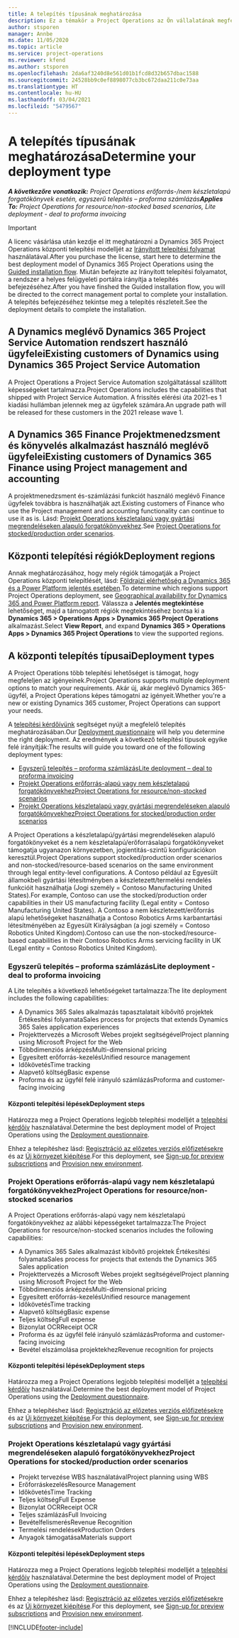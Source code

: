 ```yaml
---
title: A telepítés típusának meghatározása
description: Ez a témakör a Project Operations az Ön vállalatának megfelelő telepítéstípusának megállapításában segítő információkat tartalmaz.
author: stsporen
manager: Annbe
ms.date: 11/05/2020
ms.topic: article
ms.service: project-operations
ms.reviewer: kfend
ms.author: stsporen
ms.openlocfilehash: 2da6af3240d8e561d01b1fcd8d32b657dbac1588
ms.sourcegitcommit: 24528bb9c0ef8898077cb3bc672daa211c0e73aa
ms.translationtype: HT
ms.contentlocale: hu-HU
ms.lasthandoff: 03/04/2021
ms.locfileid: "5479567"
---
```

# <a name="determine-your-deployment-type"></a><span data-ttu-id="c32df-103">A telepítés típusának meghatározása</span><span class="sxs-lookup"><span data-stu-id="c32df-103">Determine your deployment type</span></span>

<span data-ttu-id="c32df-104">_**A következőre vonatkozik:** Project Operations erőforrás-/nem készletalapú forgatókönyvek esetén, egyszerű telepítés – proforma számlázás_</span><span class="sxs-lookup"><span data-stu-id="c32df-104">_**Applies To:** Project Operations for resource/non-stocked based scenarios, Lite deployment - deal to proforma invoicing_</span></span>

> [!IMPORTANT]
> <span data-ttu-id="c32df-105">A licenc vásárlása után kezdje el itt meghatározni a Dynamics 365 Project Operations központi telepítési modelljét az [Irányított telepítési folyamat](https://aka.ms/provisionprojectoperations) használatával.</span><span class="sxs-lookup"><span data-stu-id="c32df-105">After you purchase the license, start here to determine the best deployment model of Dynamics 365 Project Operations using the [Guided installation flow](https://aka.ms/provisionprojectoperations).</span></span>
> <span data-ttu-id="c32df-106">Miután befejezte az Irányított telepítési folyamatot, a rendszer a helyes felügyeleti portálra irányítja a telepítés befejezéséhez.</span><span class="sxs-lookup"><span data-stu-id="c32df-106">After you have finshed the Guided installation flow, you will be directed to the correct management portal to complete your installation.</span></span> <span data-ttu-id="c32df-107">A telepítés befejezéséhez tekintse meg a telepítés részleteit.</span><span class="sxs-lookup"><span data-stu-id="c32df-107">See the deployment details to complete the installation.</span></span>


## <a name="existing-customers-of-dynamics-using-dynamics-365-project-service-automation"></a><span data-ttu-id="c32df-108">A Dynamics meglévő Dynamics 365 Project Service Automation rendszert használó ügyfelei</span><span class="sxs-lookup"><span data-stu-id="c32df-108">Existing customers of Dynamics using Dynamics 365 Project Service Automation</span></span>
<span data-ttu-id="c32df-109">A Project Operations a Project Service Automation szolgáltatással szállított képességeket tartalmazza.</span><span class="sxs-lookup"><span data-stu-id="c32df-109">Project Operations includes the capabilities that shipped with Project Service Automation.</span></span> <span data-ttu-id="c32df-110">A frissítés elérési úta 2021-es 1 kiadási hullámban jelennek meg az ügyfelek számára.</span><span class="sxs-lookup"><span data-stu-id="c32df-110">An upgrade path will be released for these customers in the 2021 release wave 1.</span></span>

## <a name="existing-customers-of-dynamics-365-finance-using-project-management-and-accounting"></a><span data-ttu-id="c32df-111">A Dynamics 365 Finance Projektmenedzsment és könyvelés alkalmazást használó meglévő ügyfelei</span><span class="sxs-lookup"><span data-stu-id="c32df-111">Existing customers of Dynamics 365 Finance using Project management and accounting</span></span> 

<span data-ttu-id="c32df-112">A projektmenedzsment és-számlázási funkciót használó meglévő Finance ügyfelek továbbra is használhatják azt.</span><span class="sxs-lookup"><span data-stu-id="c32df-112">Existing customers of Finance who use the Project management and accounting functionality can continue to use it as is.</span></span> <span data-ttu-id="c32df-113">Lásd: [Projekt Operations készletalapú vagy gyártási megrendeléseken alapuló forgatókönyvekhez](#pma).</span><span class="sxs-lookup"><span data-stu-id="c32df-113">See [Project Operations for stocked/production order scenarios](#pma).</span></span>


## <a name="deployment-regions"></a><span data-ttu-id="c32df-114">Központi telepítési régiók</span><span class="sxs-lookup"><span data-stu-id="c32df-114">Deployment regions</span></span>
<span data-ttu-id="c32df-115">Annak meghatározásához, hogy mely régiók támogatják a Project Operations központi telepítlését, lásd: [Földrajzi elérhetőség a Dynamics 365 és a Power Platform jelentés esetében](https://dynamics.microsoft.com/en-us/geographic-availability/).</span><span class="sxs-lookup"><span data-stu-id="c32df-115">To determine which regions support Project Operations deployment, see [Geographical availability for Dynamics 365 and Power Platform report](https://dynamics.microsoft.com/en-us/geographic-availability/).</span></span> <span data-ttu-id="c32df-116">Válassza a **Jelentés megtekintése** lehetőséget, majd a támogatott régiók megtekintéséhez bontsa ki a **Dynamics 365 > Operations Apps > Dynamics 365 Project Operations** alkalmazást.</span><span class="sxs-lookup"><span data-stu-id="c32df-116">Select **View Report**, and expand **Dynamics 365 > Operations Apps > Dynamics 365 Project Operations** to view the supported regions.</span></span>

## <a name="deployment-types"></a><span data-ttu-id="c32df-117">A központi telepítés típusai</span><span class="sxs-lookup"><span data-stu-id="c32df-117">Deployment types</span></span>
<span data-ttu-id="c32df-118">A Project Operations több telepítési lehetőséget is támogat, hogy megfeleljen az igényeinek.</span><span class="sxs-lookup"><span data-stu-id="c32df-118">Project Operations supports multiple deployment options to match your requirements.</span></span> <span data-ttu-id="c32df-119">Akár új, akár meglévő Dynamics 365-ügyfél, a Project Operations képes támogatni az igényeit.</span><span class="sxs-lookup"><span data-stu-id="c32df-119">Whether you're a new or existing Dynamics 365 customer, Project Operations can support your needs.</span></span>

<span data-ttu-id="c32df-120">A [telepítési kérdőívünk](https://aka.ms/provisionprojectoperations) segítséget nyújt a megfelelő telepítés meghatározásában.</span><span class="sxs-lookup"><span data-stu-id="c32df-120">Our [Deployment questionnaire](https://aka.ms/provisionprojectoperations) will help you determine the right deployment.</span></span> <span data-ttu-id="c32df-121">Az eredmények a következő telepítési típusok egyike felé irányítják:</span><span class="sxs-lookup"><span data-stu-id="c32df-121">The results will guide you toward one of the following deployment types:</span></span>

- [<span data-ttu-id="c32df-122">Egyszerű telepítés – proforma számlázás</span><span class="sxs-lookup"><span data-stu-id="c32df-122">Lite deployment – deal to proforma invoicing</span></span>](#lite)
- [<span data-ttu-id="c32df-123">Projekt Operations erőforrás-alapú vagy nem készletalapú forgatókönyvekhez</span><span class="sxs-lookup"><span data-stu-id="c32df-123">Project Operations for resource/non-stocked scenarios</span></span>](#integrated)
- [<span data-ttu-id="c32df-124">Projekt Operations készletalapú vagy gyártási megrendeléseken alapuló forgatókönyvekhez</span><span class="sxs-lookup"><span data-stu-id="c32df-124">Project Operations for stocked/production order scenarios</span></span>](#pma)

<span data-ttu-id="c32df-125">A Project Operations a készletalapú/gyártási megrendeléseken alapuló forgatókönyveket és a nem készletalapú/erőforrásalapú forgatókönyveket támogatja ugyanazon környezetben, jogientitás-szintű konfigurációkon keresztül.</span><span class="sxs-lookup"><span data-stu-id="c32df-125">Project Operations support stocked/production order scenarios and non-stocked/resource-based scenarios on the same environment through legal entity-level configurations.</span></span> <span data-ttu-id="c32df-126">A Contoso például az Egyesült államokbeli gyártási létesítményben a készletezett/termelési rendelés funkcióit használhatja (Jogi személy = Contoso Manufacturing United States).</span><span class="sxs-lookup"><span data-stu-id="c32df-126">For example, Contoso can use the stocked/production order capabilities in their US manufacturing facility (Legal entity = Contoso Manufacturing United States).</span></span> <span data-ttu-id="c32df-127">A Contoso a nem készletezett/erőforrás alapú lehetőségeket használhatja a Contoso Robotics Arms karbantartási létesítményében az Egyesült Királyságban (a jogi személy = Contoso Robotics United Kingdom).</span><span class="sxs-lookup"><span data-stu-id="c32df-127">Contoso can use the non-stocked/resource-based capabilities in their Contoso Robotics Arms servicing facility in UK (Legal entity = Contoso Robotics United Kingdom).</span></span>

### <a name="lite-deployment---deal-to-proforma-invoicing"></a><a  name="lite"></a><span data-ttu-id="c32df-128">Egyszerű telepítés – proforma számlázás</span><span class="sxs-lookup"><span data-stu-id="c32df-128">Lite deployment - deal to proforma invoicing</span></span>

<span data-ttu-id="c32df-129">A Lite telepítés a következő lehetőségeket tartalmazza:</span><span class="sxs-lookup"><span data-stu-id="c32df-129">The lite deployment includes the following capabilities:</span></span>

- <span data-ttu-id="c32df-130">A Dynamics 365 Sales alkalmazás tapasztalatait kibővítő projektek Értékesítési folyamata</span><span class="sxs-lookup"><span data-stu-id="c32df-130">Sales process for projects that extends Dynamics 365 Sales application experiences</span></span>
- <span data-ttu-id="c32df-131">Projekttervezés a Microsoft Webes projekt segítségével</span><span class="sxs-lookup"><span data-stu-id="c32df-131">Project planning using Microsoft Project for the Web</span></span>
- <span data-ttu-id="c32df-132">Többdimenziós árképzés</span><span class="sxs-lookup"><span data-stu-id="c32df-132">Multi-dimensional pricing</span></span>
- <span data-ttu-id="c32df-133">Egyesített erőforrás-kezelés</span><span class="sxs-lookup"><span data-stu-id="c32df-133">Unified resource management</span></span>
- <span data-ttu-id="c32df-134">Időkövetés</span><span class="sxs-lookup"><span data-stu-id="c32df-134">Time tracking</span></span>
- <span data-ttu-id="c32df-135">Alapvető költség</span><span class="sxs-lookup"><span data-stu-id="c32df-135">Basic expense</span></span>
- <span data-ttu-id="c32df-136">Proforma és az ügyfél felé irányuló számlázás</span><span class="sxs-lookup"><span data-stu-id="c32df-136">Proforma and customer-facing invoicing</span></span> 

#### <a name="deployment-steps"></a><span data-ttu-id="c32df-137">Központi telepítési lépések</span><span class="sxs-lookup"><span data-stu-id="c32df-137">Deployment steps</span></span>
<span data-ttu-id="c32df-138">Határozza meg a Project Operations legjobb telepítési modelljét a [telepítési kérdőív](https://aka.ms/provisionprojectoperations) használatával.</span><span class="sxs-lookup"><span data-stu-id="c32df-138">Determine the best deployment model of Project Operations using the [Deployment questionnaire](https://aka.ms/provisionprojectoperations).</span></span>

<span data-ttu-id="c32df-139">Ehhez a telepítéshez lásd: [Regisztráció az előzetes verziós előfizetésekre](lite-preview-subscription-sign-up.md) és az [Új környezet kiépítése](lite-deployment.md).</span><span class="sxs-lookup"><span data-stu-id="c32df-139">For this deployment, see [Sign-up for preview subscriptions](lite-preview-subscription-sign-up.md) and [Provision new environment](lite-deployment.md).</span></span> 


### <a name="project-operations-for-resourcenon-stocked-scenarios"></a><a name="integrated"></a><span data-ttu-id="c32df-140">Projekt Operations erőforrás-alapú vagy nem készletalapú forgatókönyvekhez</span><span class="sxs-lookup"><span data-stu-id="c32df-140">Project Operations for resource/non-stocked scenarios</span></span>
<span data-ttu-id="c32df-141">A Project Operations erőforrás-alapú vagy nem készletalapú forgatókönyvekhez az alábbi képességeket tartalmazza:</span><span class="sxs-lookup"><span data-stu-id="c32df-141">The Project Operations for resource/non-stocked scenarios includes the following capabilities:</span></span>
 
- <span data-ttu-id="c32df-142">A Dynamics 365 Sales alkalmazást kibővítő projektek Értékesítési folyamata</span><span class="sxs-lookup"><span data-stu-id="c32df-142">Sales process for projects that extends the Dynamics 365 Sales application</span></span>
- <span data-ttu-id="c32df-143">Projekttervezés a Microsoft Webes projekt segítségével</span><span class="sxs-lookup"><span data-stu-id="c32df-143">Project planning using Microsoft Project for the Web</span></span>
- <span data-ttu-id="c32df-144">Többdimenziós árképzés</span><span class="sxs-lookup"><span data-stu-id="c32df-144">Multi-dimensional pricing</span></span>
- <span data-ttu-id="c32df-145">Egyesített erőforrás-kezelés</span><span class="sxs-lookup"><span data-stu-id="c32df-145">Unified resource management</span></span>
- <span data-ttu-id="c32df-146">Időkövetés</span><span class="sxs-lookup"><span data-stu-id="c32df-146">Time tracking</span></span>
- <span data-ttu-id="c32df-147">Alapvető költség</span><span class="sxs-lookup"><span data-stu-id="c32df-147">Basic expense</span></span>
- <span data-ttu-id="c32df-148">Teljes költség</span><span class="sxs-lookup"><span data-stu-id="c32df-148">Full expense</span></span>
- <span data-ttu-id="c32df-149">Bizonylat OCR</span><span class="sxs-lookup"><span data-stu-id="c32df-149">Receipt OCR</span></span>
- <span data-ttu-id="c32df-150">Proforma és az ügyfél felé irányuló számlázás</span><span class="sxs-lookup"><span data-stu-id="c32df-150">Proforma and customer-facing invoicing</span></span> 
- <span data-ttu-id="c32df-151">Bevétel elszámolása projektekhez</span><span class="sxs-lookup"><span data-stu-id="c32df-151">Revenue recognition for projects</span></span>

#### <a name="deployment-steps"></a><span data-ttu-id="c32df-152">Központi telepítési lépések</span><span class="sxs-lookup"><span data-stu-id="c32df-152">Deployment steps</span></span>
<span data-ttu-id="c32df-153">Határozza meg a Project Operations legjobb telepítési modelljét a [telepítési kérdőív](https://aka.ms/provisionprojectoperations) használatával.</span><span class="sxs-lookup"><span data-stu-id="c32df-153">Determine the best deployment model of Project Operations using the [Deployment questionnaire](https://aka.ms/provisionprojectoperations).</span></span>

<span data-ttu-id="c32df-154">Ehhez a telepítéshez lásd: [Regisztráció az előzetes verziós előfizetésekre](resource-sign-up-preview-subscription.md) és az [Új környezet kiépítése](resource-provision-new-environment.md).</span><span class="sxs-lookup"><span data-stu-id="c32df-154">For this deployment, see [Sign-up for preview subscriptions](resource-sign-up-preview-subscription.md) and [Provision new environment](resource-provision-new-environment.md).</span></span> 


### <a name="project-operations-for-stockedproduction-order-scenarios"></a><a name="pma"></a><span data-ttu-id="c32df-155">Projekt Operations készletalapú vagy gyártási megrendeléseken alapuló forgatókönyvekhez</span><span class="sxs-lookup"><span data-stu-id="c32df-155">Project Operations for stocked/production order scenarios</span></span>

- <span data-ttu-id="c32df-156">Projekt tervezése WBS használatával</span><span class="sxs-lookup"><span data-stu-id="c32df-156">Project planning using WBS</span></span>
- <span data-ttu-id="c32df-157">Erőforráskezelés</span><span class="sxs-lookup"><span data-stu-id="c32df-157">Resource Management</span></span>
- <span data-ttu-id="c32df-158">Időkövetés</span><span class="sxs-lookup"><span data-stu-id="c32df-158">Time Tracking</span></span>
- <span data-ttu-id="c32df-159">Teljes költség</span><span class="sxs-lookup"><span data-stu-id="c32df-159">Full Expense</span></span>
- <span data-ttu-id="c32df-160">Bizonylat OCR</span><span class="sxs-lookup"><span data-stu-id="c32df-160">Receipt OCR</span></span>
- <span data-ttu-id="c32df-161">Teljes számlázás</span><span class="sxs-lookup"><span data-stu-id="c32df-161">Full Invoicing</span></span>
- <span data-ttu-id="c32df-162">Bevételfelismerés</span><span class="sxs-lookup"><span data-stu-id="c32df-162">Revenue Recognition</span></span>
- <span data-ttu-id="c32df-163">Termelési rendelések</span><span class="sxs-lookup"><span data-stu-id="c32df-163">Production Orders</span></span>
- <span data-ttu-id="c32df-164">Anyagok támogatása</span><span class="sxs-lookup"><span data-stu-id="c32df-164">Materials support</span></span>

#### <a name="deployment-steps"></a><span data-ttu-id="c32df-165">Központi telepítési lépések</span><span class="sxs-lookup"><span data-stu-id="c32df-165">Deployment steps</span></span>
<span data-ttu-id="c32df-166">Határozza meg a Project Operations legjobb telepítési modelljét a [telepítési kérdőív](https://aka.ms/provisionprojectoperations) használatával.</span><span class="sxs-lookup"><span data-stu-id="c32df-166">Determine the best deployment model of Project Operations using the [Deployment questionnaire](https://aka.ms/provisionprojectoperations).</span></span>

<span data-ttu-id="c32df-167">Ehhez a telepítéshez lásd: [Regisztráció az előzetes verziós előfizetésekre](https://docs.microsoft.com/dynamics365/fin-ops-core/dev-itpro/dev-tools/sign-up-preview-subscription?toc=/dynamics365/finance/toc.json) és az [Új környezet kiépítése](https://docs.microsoft.com/dynamics365/fin-ops-core/dev-itpro/deployment/deploy-demo-environment?toc=/dynamics365/finance/toc.json).</span><span class="sxs-lookup"><span data-stu-id="c32df-167">For this deployment, see [Sign-up for preview subscriptions](https://docs.microsoft.com/dynamics365/fin-ops-core/dev-itpro/dev-tools/sign-up-preview-subscription?toc=/dynamics365/finance/toc.json) and [Provision new environment](https://docs.microsoft.com/dynamics365/fin-ops-core/dev-itpro/deployment/deploy-demo-environment?toc=/dynamics365/finance/toc.json).</span></span> 



[!INCLUDE[footer-include](../includes/footer-banner.md)]
